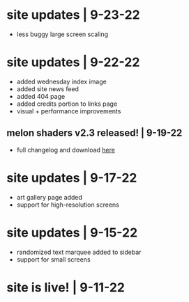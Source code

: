# <update/> site updates | 9-23-22
- less buggy large screen scaling

# <update/> site updates | 9-22-22
- added wednesday index image
- added site news feed
- added 404 page
- added credits portion to links page
- visual + performance improvements

## <news/> melon shaders v2.3 released! | 9-19-22
- full changelog and download [here](https://github.com/ashie404/MelonShaders/releases/tag/v2.3)

# <update/> site updates | 9-17-22
- art gallery page added
- support for high-resolution screens

# <update/> site updates | 9-15-22
- randomized text marquee added to sidebar
- support for small screens

# <update/> site is live! | 9-11-22